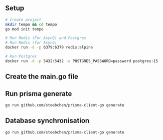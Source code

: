 ## Setup

```bash
# Create project
mkdir tempo && cd tempo
go mod init tempo
```

```bash
# Run Redis (For AsynQ) and Postgres
# Run Redis (for Asynq)
docker run -d -p 6379:6379 redis:alpine

# Run Postgres
docker run -d -p 5432:5432 -e POSTGRES_PASSWORD=password postgres:15
```

## Create the main.go file

## Run prisma generate 

```bash
go run github.com/steebchen/prisma-client-go generate
```

## Database synchronisation

```bash
go run github.com/steebchen/prisma-client-go generate
```